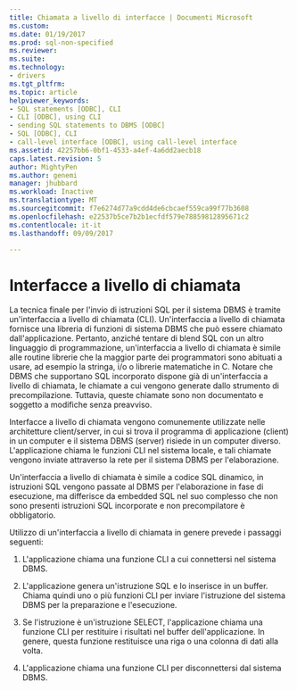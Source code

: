 ```yaml
---
title: Chiamata a livello di interfacce | Documenti Microsoft
ms.custom: 
ms.date: 01/19/2017
ms.prod: sql-non-specified
ms.reviewer: 
ms.suite: 
ms.technology:
- drivers
ms.tgt_pltfrm: 
ms.topic: article
helpviewer_keywords:
- SQL statements [ODBC], CLI
- CLI [ODBC], using CLI
- sending SQL statements to DBMS [ODBC]
- SQL [ODBC], CLI
- call-level interface [ODBC], using call-level interface
ms.assetid: 42257bb6-0bf1-4533-a4ef-4a6dd2aecb18
caps.latest.revision: 5
author: MightyPen
ms.author: genemi
manager: jhubbard
ms.workload: Inactive
ms.translationtype: MT
ms.sourcegitcommit: f7e6274d77a9cdd4de6cbcaef559ca99f77b3608
ms.openlocfilehash: e22537b5ce7b2b1ecfdf579e78859812895671c2
ms.contentlocale: it-it
ms.lasthandoff: 09/09/2017

---
```

# <a name="call-level-interfaces"></a>Interfacce a livello di chiamata
La tecnica finale per l'invio di istruzioni SQL per il sistema DBMS è tramite un'interfaccia a livello di chiamata (CLI). Un'interfaccia a livello di chiamata fornisce una libreria di funzioni di sistema DBMS che può essere chiamato dall'applicazione. Pertanto, anziché tentare di blend SQL con un altro linguaggio di programmazione, un'interfaccia a livello di chiamata è simile alle routine librerie che la maggior parte dei programmatori sono abituati a usare, ad esempio la stringa, i/o o librerie matematiche in C. Notare che DBMS che supportano SQL incorporato dispone già di un'interfaccia a livello di chiamata, le chiamate a cui vengono generate dallo strumento di precompilazione. Tuttavia, queste chiamate sono non documentato e soggetto a modifiche senza preavviso.  
  
 Interfacce a livello di chiamata vengono comunemente utilizzate nelle architetture client/server, in cui si trova il programma di applicazione (client) in un computer e il sistema DBMS (server) risiede in un computer diverso. L'applicazione chiama le funzioni CLI nel sistema locale, e tali chiamate vengono inviate attraverso la rete per il sistema DBMS per l'elaborazione.  
  
 Un'interfaccia a livello di chiamata è simile a codice SQL dinamico, in istruzioni SQL vengono passate al DBMS per l'elaborazione in fase di esecuzione, ma differisce da embedded SQL nel suo complesso che non sono presenti istruzioni SQL incorporate e non precompilatore è obbligatorio.  
  
 Utilizzo di un'interfaccia a livello di chiamata in genere prevede i passaggi seguenti:  
  
1.  L'applicazione chiama una funzione CLI a cui connettersi nel sistema DBMS.  
  
2.  L'applicazione genera un'istruzione SQL e lo inserisce in un buffer. Chiama quindi uno o più funzioni CLI per inviare l'istruzione del sistema DBMS per la preparazione e l'esecuzione.  
  
3.  Se l'istruzione è un'istruzione SELECT, l'applicazione chiama una funzione CLI per restituire i risultati nel buffer dell'applicazione. In genere, questa funzione restituisce una riga o una colonna di dati alla volta.  
  
4.  L'applicazione chiama una funzione CLI per disconnettersi dal sistema DBMS.

